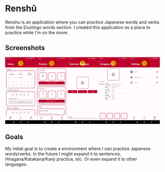 
# Renshū
Renshu is an application where you can practice Japanese words and verbs from the Duolingo words section. I created this application as a place to practice while I'm on the move.

## Screenshots
<div style="display:flex" align="center">
  <img width="20%" src="https://github.com/daanm29/renshu-practice-project/blob/develop/app_pictures/renshu_home.jpg">
  <img width="20%" src="https://github.com/daanm29/renshu-practice-project/blob/develop/app_pictures/renshu_practice.jpg">
  <img width="20%" src="https://github.com/daanm29/renshu-practice-project/blob/develop/app_pictures/renshu_exercise.jpg">
  <img width="20%" src="https://github.com/daanm29/renshu-practice-project/blob/develop/app_pictures/renshu_kana_info.jpg">
  <img width="20%" src="https://github.com/daanm29/renshu-practice-project/blob/develop/app_pictures/renshu_settings.jpg">
</div>

## Goals
My initial goal is to create a environment where I can practice Japanese words/verbs. In the future I might expand it to sentences, Hiragana/Katakana/Kanji practice, etc. Or even expand it to other languages.
